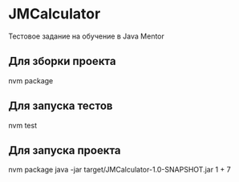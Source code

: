 # JMCalculator
Тестовое задание на обучение в Java Mentor

## Для зборки проекта
  nvm package 

## Для запуска тестов
  nvm test

## Для запуска проекта
  nvm package 
  java -jar target/JMCalculator-1.0-SNAPSHOT.jar 1 + 7
